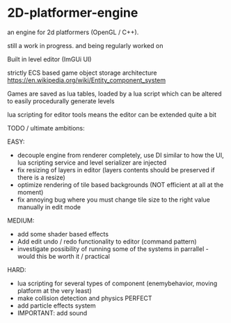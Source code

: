 # 2D-platformer-engine

an engine for 2d platformers (OpenGL / C++).

still a work in progress. and being regularly worked on

Built in level editor (ImGUi UI)

strictly ECS based game object storage architecture https://en.wikipedia.org/wiki/Entity_component_system

Games are saved as lua tables, loaded by a lua script which can be altered to easily procedurally generate levels

lua scripting for editor tools means the editor can be extended quite a bit

TODO / ultimate ambitions:

EASY:
- decouple engine from renderer completely, use DI similar to how the UI, lua scripting service and level serializer are injected 
- fix resizing of layers in editor (layers contents should be preserved if there is a resize)
- optimize rendering of tile based backgrounds (NOT efficient at all at the moment)
- fix annoying bug where you must change tile size to the right value manually in edit mode

MEDIUM:
- add some shader based effects
- Add edit undo / redo functionality to editor (command pattern)
- investigate possibility of running some of the systems in parrallel - would this be worth it / practical

HARD:
- lua scripting for several types of component (enemybehavior, moving platform at the very least)
- make collision detection and physics PERFECT
- add particle effects system
- IMPORTANT: add sound 
